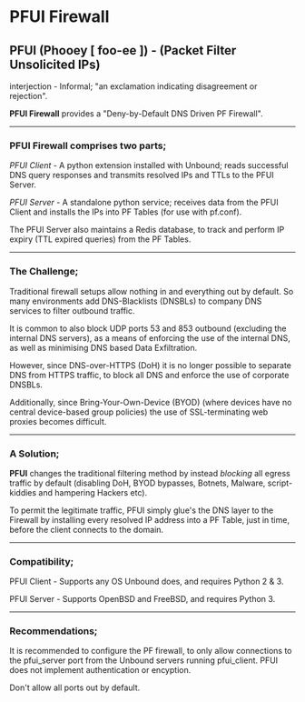 # PFUI Firewall
## PFUI (Phooey [ foo-ee ]) - (Packet Filter Unsolicited IPs)
interjection - Informal; "an exclamation indicating disagreement or rejection".

**PFUI Firewall** provides a "Deny-by-Default DNS Driven PF Firewall".

------
### PFUI Firewall comprises two parts;

*PFUI Client* - A python extension installed with Unbound; reads successful DNS query responses and 
transmits resolved IPs and TTLs to the PFUI Server.

*PFUI Server* - A standalone python service; receives data from the PFUI Client and installs the IPs into 
PF Tables (for use with pf.conf).

The PFUI Server also maintains a Redis database, to track and perform IP expiry (TTL expired queries) 
from the PF Tables.

------
### The Challenge;

Traditional firewall setups allow nothing in and everything out by default.
So many environments add DNS-Blacklists (DNSBLs) to company DNS services to filter outbound traffic.

It is common to also block UDP ports 53 and 853 outbound (excluding the internal DNS servers), 
as a means of enforcing the use of the internal DNS, as well as minimising DNS based Data Exfiltration.

However, since DNS-over-HTTPS (DoH) it is no longer possible to separate DNS from HTTPS traffic, 
to block all DNS and enforce the use of corporate DNSBLs.

Additionally, since Bring-Your-Own-Device (BYOD) (where devices have no central device-based
group policies) the use of SSL-terminating web proxies becomes difficult.

------
### A Solution;

**PFUI** changes the traditional filtering method by instead _blocking_ all egress traffic by default 
(disabling DoH, BYOD bypasses, Botnets, Malware, script-kiddies and hampering Hackers etc).

To permit the legitimate traffic, PFUI simply glue's the DNS layer to the Firewall by installing every 
resolved IP address into a PF Table, just in time, before the client connects to the domain.
 
------
### Compatibility;

PFUI Client - Supports any OS Unbound does, and requires Python 2 & 3.

PFUI Server - Supports OpenBSD and FreeBSD, and requires Python 3.

------
### Recommendations;

It is recommended to configure the PF firewall, to only allow connections to the pfui_server port
from the Unbound servers running pfui_client. PFUI does not implement authentication or encyption.

Don't allow all ports out by default.

